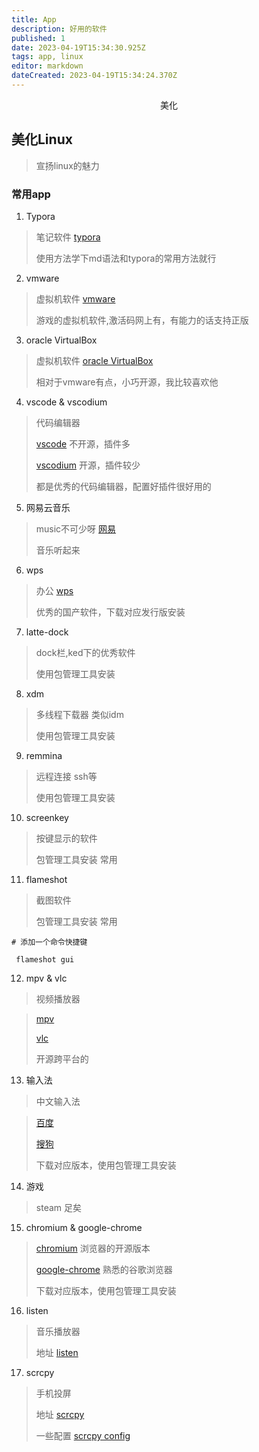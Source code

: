 ```yaml
---
title: App
description: 好用的软件
published: 1
date: 2023-04-19T15:34:30.925Z
tags: app, linux
editor: markdown
dateCreated: 2023-04-19T15:34:24.370Z
---
```


<center>美化</center>


## 美化Linux 

> 宣扬linux的魅力



### 常用app


1. Typora 

> 笔记软件 [typora](https://github.com/typora)
> 
> 使用方法学下md语法和typora的常用方法就行


2. vmware 

> 虚拟机软件 [vmware](https://www.vmware.com/cn/products/workstation-pro/workstation-pro-evaluation.html)
>
> 游戏的虚拟机软件,激活码网上有，有能力的话支持正版

3. oracle VirtualBox 

> 虚拟机软件 [oracle VirtualBox](https://www.virtualbox.org/)
>
> 相对于vmware有点，小巧开源，我比较喜欢他

4. vscode & vscodium

> 代码编辑器
>
>  [vscode](https://code.visualstudio.com/) 不开源，插件多
>  
> [vscodium](https://vscodium.com/) 开源，插件较少
>  
> 都是优秀的代码编辑器，配置好插件很好用的

5. 网易云音乐

>  music不可少呀 [网易](https://music.163.com/#/download)
>
> 音乐听起来

6. wps

> 办公 [wps](https://www.wps.cn/)
>
> 优秀的国产软件，下载对应发行版安装

7. latte-dock

> dock栏,ked下的优秀软件
>
> 使用包管理工具安装

8. xdm

> 多线程下载器  类似idm
> 
> 使用包管理工具安装

9. remmina 

> 远程连接 ssh等
>
> 使用包管理工具安装

10. screenkey

> 按键显示的软件
> 
> 包管理工具安装 常用

11. flameshot

> 截图软件
> 
> 包管理工具安装 常用
```shell
# 添加一个命令快捷键

 flameshot gui 
```

12. mpv & vlc 

> 视频播放器 

> [mpv](https://mpv.io/) 
>
> [vlc](https://www.videolan.org/)
> 
> 开源跨平台的

13. 输入法

> 中文输入法

> [百度](https://srf.baidu.com/default/) 
>
> [搜狗](https://pinyin.sogou.com/linux/?r=pinyin)
> 
> 下载对应版本，使用包管理工具安装

14. 游戏

> steam 足矣

15. chromium & google-chrome

> [chromium](https://github.com/chromium/chromium)  浏览器的开源版本
>
> [google-chrome](https://www.google.cn/intl/zh-CN/chrome/) 熟悉的谷歌浏览器
> 
> 下载对应版本，使用包管理工具安装

16. listen

> 音乐播放器 
>
> 地址 [listen](https://github.com/listen1/listen1_chrome_extension)

17. scrcpy

> 手机投屏
>
> 地址 [scrcpy](https://github.com/Genymobile/scrcpy)
> 
> 一些配置 [scrcpy config](https://blog.csdn.net/weixin_39949894/article/details/110999911)

